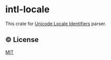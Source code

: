 # intl-locale

This crate for [Unicode Locale Identifiers](https://unicode.org/reports/tr35/#Unicode_locale_identifier) parser.

## ©️ License

[MIT](https://opensource.org/licenses/MIT)
